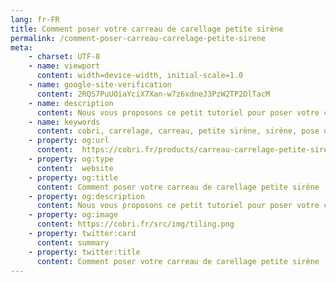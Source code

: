 ```yaml
---
lang: fr-FR
title: Comment poser votre carreau de carellage petite sirène
permalink: /comment-poser-carreau-carrelage-petite-sirene
meta:
    - charset: UTF-8
    - name: viewport
      content: width=device-width, initial-scale=1.0
    - name: google-site-verification
      content: 2RQS7PuUOiaYciX7Xan-w7z6xdneJ3PzW2TP2DlTacM
    - name: description
      content: Nous vous proposons ce petit tutoriel pour poser votre carreau de carrelage petite seul chez vous
    - name: keywords
      content: cobri, carrelage, carreau, petite sirène, sirène, pose de carreau de carrelage, tuto, tutoriel
    - property: og:url 
      content:  https://cobri.fr/products/carreau-carrelage-petite-sirene/
    - property: og:type
      content:  website
    - property: og:title
      content: Comment poser votre carreau de carellage petite sirène | Cobri.
    - property: og:description
      content: Nous vous proposons ce petit tutoriel pour poser votre carreau de carrelage petite seul chez vous
    - property: og:image
      content: https://cobri.fr/src/img/tiling.png
    - property: twitter:card
      content: summary
    - property: twitter:title
      content: Comment poser votre carreau de carellage petite sirène | Cobri.
---
```


<Tuto-Main/>